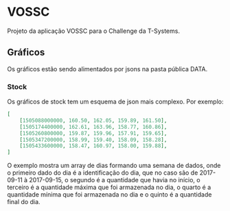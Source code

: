 # VOSSC
Projeto da aplicação VOSSC para o Challenge da T-Systems.

## Gráficos
Os gráficos estão sendo alimentados por jsons na pasta pública DATA.

### Stock
Os gráficos de stock tem um esquema de json mais complexo.
Por exemplo:
```json
[
	[1505088000000, 160.50, 162.05, 159.89, 161.50],
	[1505174400000, 162.61, 163.96, 158.77, 160.86],
	[1505260800000, 159.87, 159.96, 157.91, 159.65],
	[1505347200000, 158.99, 159.40, 158.09, 158.28],
	[1505433600000, 158.47, 160.97, 158.00, 159.88],
]
```
O exemplo mostra um array de dias formando uma semana de dados, onde o primeiro dado do dia é a identificação do dia, que no caso são de 2017-09-11 à 2017-09-15, o segundo é a quantidade que havia no início, o terceiro é a quantidade máxima que foi armazenada no dia, o quarto é a quantidade mínima que foi armazenada no dia e o quinto é a quantidade final do dia.